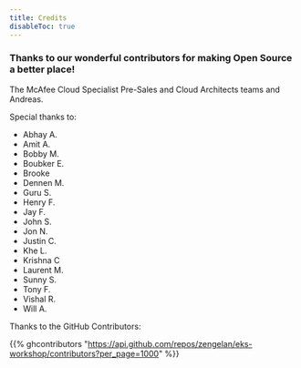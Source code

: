 ```yaml
---
title: Credits
disableToc: true
---
```


### Thanks to our wonderful contributors <i class="fas fa-heart"></i> for making Open Source a better place!

The McAfee Cloud Specialist Pre-Sales and Cloud Architects teams and Andreas.

Special thanks to:

 * Abhay A.
 * Amit A.
 * Bobby M.
 * Boubker E.
 * Brooke
 * Dennen M.
 * Guru S.
 * Henry F.
 * Jay F.
 * John S.
 * Jon N.
 * Justin C.
 * Khe L.
 * Krishna C
 * Laurent M.
 * Sunny S.
 * Tony F.
 * Vishal R.
 * Will A.

 Thanks to the GitHub Contributors:
 
{{% ghcontributors "https://api.github.com/repos/zengelan/eks-workshop/contributors?per_page=1000" %}}
